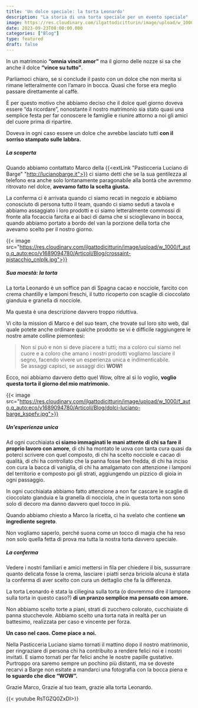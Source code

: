 ```yaml
---
title: 'Un dolce speciale: la torta Leonardo'
description: "La storia di una torta speciale per un evento speciale"
image: https://res.cloudinary.com/ilgattodicitturin/image/upload/w_1000/f_auto,q_auto:eco/v1689874010/Articoli/Blog/torta-leonardo_xx95ou.jpg
date: 2023-09-23T08:00:00.000
categories: ["Blog"]
type: featured
draft: false    
---
```


In un matrimonio **“omnia vincit amor”** ma il giorno delle nozze si sa che anche il dolce **“vince su tutto”**.

Parliamoci chiaro, se si conclude il pasto con un dolce che non merita si rimane letteralmente con l’amaro in bocca.
Quasi che forse era meglio passare direttamente al caffè.

È per questo motivo che abbiamo deciso che il dolce quel giorno doveva essere “da ricordare”, nonostante il nostro matrimonio sia stato quasi una semplice festa per far conoscere le famiglie e riunire attorno a noi gli amici del cuore prima di ripartire. 

Doveva in ogni caso essere un dolce che avrebbe lasciato tutti **con il sorriso stampato sulle labbra.**

##### La scoperta

Quando abbiamo contattato Marco della {{<extLink "Pasticceria Luciano di Barge" "http://lucianobarge.it">}} ci siamo detti che se la sua gentilezza al telefono era anche solo lontanamente paragonabile alla bontà che avremmo ritrovato nel dolce, **avevamo fatto la scelta giusta.**

La conferma ci è arrivata quando ci siamo recati in negozio e abbiamo conosciuto di persona tutto il team, quando ci siamo seduti a tavola e abbiamo assaggiato i loro prodotti e ci siamo letteralmente commossi di fronte alla focaccia farcita e ai baci di dama che si scioglievano in bocca, quando abbiamo portato a bordo del van la porzione della torta che avevamo scelto per il nostro giorno. 

{{< image src="https://res.cloudinary.com/ilgattodicitturin/image/upload/w_1000/f_auto,q_auto:eco/v1689094780/Articoli/Blog/crossaint-pistacchio_cnlplk.jpg">}}

##### Sua maestà: la torta

La torta Leonardo è un soffice pan di Spagna cacao e nocciole, farcito con crema chantilly e lamponi freschi, il tutto ricoperto con scaglie di cioccolato gianduia e granella di nocciole.

Ma questa è una descrizione davvero troppo riduttiva. 

Vi cito la mission di Marco e del suo team, che trovate sul loro sito web, dal quale potete anche ordinare qualche prodotto se vi è difficile raggiungere le nostre amate colline piemontesi:

> Non si può e non si deve piacere a tutti; ma a coloro cui siamo nel cuore e a coloro che amano i nostri prodotti vogliamo lasciare il segno, facendo vivere un esperienza unica e indimenticabile.  
> Se assaggi capisci, se assaggi dici **WOW!**

Ecco, noi abbiamo davvero detto quel Wow, oltre al sì lo voglio, **voglio questa torta il giorno del mio matrimonio.**

{{< image src="https://res.cloudinary.com/ilgattodicitturin/image/upload/w_1000/f_auto,q_auto:eco/v1689094780/Articoli/Blog/dolci-luciano-barge_kspefv.jpg">}}

##### Un'esperienza unica

Ad ogni cucchiaiata **ci siamo immaginati le mani attente di chi sa fare il proprio lavoro con amore**, di chi ha montato le uova con tanta cura quasi da poterci scrivere con quel composto, di chi ha scelto nocciole e cacao di qualità, di chi ha controllato che la panna fosse ben fredda, di chi ha inciso con cura la bacca di vaniglia, di chi ha amalgamato con attenzione i lamponi del territorio e composto poi gli strati, aggiungendo un pizzico di gioia in ogni passaggio. 

In ogni cucchiaiata abbiamo fatto attenzione a non far cascare le scaglie di cioccolato gianduia e la granella di nocciola, che in questa torta non sono solo di decoro ma danno davvero quel tocco in più.

Quando abbiamo chiesto a Marco la ricetta, ci ha svelato che contiene **un ingrediente segreto**. 

Non vogliamo saperlo, perché suona come un tocco di magia che ha reso non solo quella fetta di prova ma tutta la nostra torta davvero speciale.

##### La conferma  

Vedere i nostri familiari e amici mettersi in fila per chiedere il bis, sussurrare quanto delicata fosse la crema, lasciare i piatti senza briciola alcuna è stata la conferma di aver scelto con cura un dettaglio che fa la differenza. 

La torta Leonardo è stata la ciliegina sulla torta (o dovremmo dire il lampone sulla torta in questo caso?) **di un pranzo semplice ma pensato con amore.** 

Non abbiamo scelto torte a piani, strati di zucchero colorato, cucchiaiate di panna stucchevole. 
Abbiamo scelto una torta nata in realtà per un battesimo, realizzata per caso e vincente per forza.

**Un caso nel caos. Come piace a noi.**

Nella Pasticceria Luciano siamo tornati il mattino dopo il nostro matrimonio, per ringraziare di persona chi ha contribuito a rendere felici noi e i nostri invitati. 
E siamo tornati per far felici anche le nostre papille gustative. Purtroppo ora saremo sempre un pochino più distanti, ma se doveste recarvi a Barge non esitate a mandarci una fotografia con la bocca piena e **lo sguardo che dice “WOW”.**

Grazie Marco, Grazie al tuo team, grazie alla torta Leonardo. 

{{< youtube RsTGZQ0ZxDI>}}